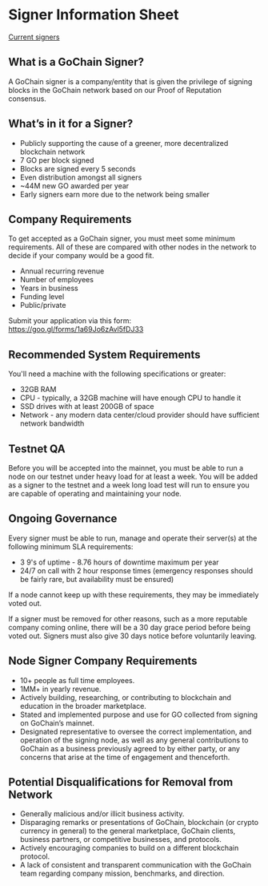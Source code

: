 # Signer Information Sheet

[Current signers](https://github.com/gochain/docs/blob/master/public-network/signers/mainnet-signers.md)

## What is a GoChain Signer?

A GoChain signer is a company/entity that is given the privilege of signing blocks in the GoChain network based on our Proof of Reputation consensus.

## What’s in it for a Signer?

* Publicly supporting the cause of a greener, more decentralized blockchain network
* 7 GO per block signed
* Blocks are signed every 5 seconds
* Even distribution amongst all signers
* ~44M new GO awarded per year
* Early signers earn more due to the network being smaller

## Company Requirements

To get accepted as a GoChain signer, you must meet some minimum requirements. All of these are compared with other nodes in the network to decide if your company would be a good fit.

* Annual recurring revenue
* Number of employees
* Years in business
* Funding level
* Public/private

Submit your application via this form: https://goo.gl/forms/1a69Jo6zAvl5fDJ33

## Recommended System Requirements

You'll need a machine with the following specifications or greater:

* 32GB RAM
* CPU - typically, a 32GB machine will have enough CPU to handle it
* SSD drives with at least 200GB of space
* Network - any modern data center/cloud provider should have sufficient network bandwidth

## Testnet QA

Before you will be accepted into the mainnet, you must be able to run a node on our testnet
under heavy load for at least a week. You will be added as a signer to the testnet and a week long
load test will run to ensure you are capable of operating and maintaining your node.

## Ongoing Governance

Every signer must be able to run, manage and operate their server(s) at the following
minimum SLA requirements:

* 3 9's of uptime - 8.76 hours of downtime maximum per year
* 24/7 on call with 2 hour response times (emergency responses should be fairly rare, but availability must be ensured)

If a node cannot keep up with these requirements, they may be immediately voted out.

If a signer must be removed for other reasons, such as a more reputable company coming online, there
will be a 30 day grace period before being voted out. Signers must also give 30 days notice before voluntarily leaving.

## Node Signer Company Requirements

* 10+ people as full time employees.
* 1MM+ in yearly revenue.
* Actively building, researching, or contributing to blockchain and education in the broader marketplace.
* Stated and implemented purpose and use for GO collected from signing on GoChain’s mainnet.
* Designated representative to oversee the correct implementation, and operation of the signing node, as well as any general contributions to GoChain as a business previously agreed to by either party, or any concerns that arise at the time of engagement and thenceforth.

## Potential Disqualifications for Removal from Network

* Generally malicious and/or illicit business activity.
* Disparaging remarks or presentations of GoChain, blockchain (or crypto currency in general) to the general marketplace, GoChain clients, business partners, or competitive businesses, and protocols.
* Actively encouraging companies to build on a different blockchain protocol.
* A lack of consistent and transparent communication with the GoChain team regarding company mission, benchmarks, and direction.

